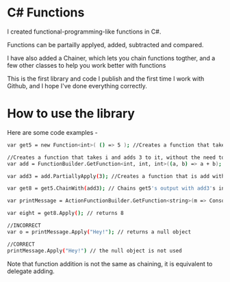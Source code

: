 # C# Functions
I created functional-programming-like functions in C#.

Functions can be partailly applyed, added, subtracted and compared.

I have also added a Chainer, which lets you chain functions togther, and a few other classes to help you work better with functions

This is the first library and code I publish and the first time I work with Github, and I hope I've done everything correctly.

# How to use the library

Here are some code examples - 

```sh
var get5 = new Function<int>( () => 5 ); //Creates a function that takes nothing and returns five

//Creates a function that takes i and adds 3 to it, without the need to specify the types in <> when the compiler can infer the types
var add = FunctionBuilder.GetFunction<int, int, int>((a, b) => a + b); 

var add3 = add.PartiallyApply(3); //Creates a function that is add with the first parameter set always to 3

var get8 = get5.ChainWith(add3); // Chains get5's output with add3's input

var printMessage = ActionFunctionBuilder.GetFunction<string>(m => Console.WriteLine(m));

var eight = get8.Apply(); // returns 8

//INCORRECT 
var o = printMessage.Apply("Hey!"); // returns a null object

//CORRECT
printMessage.Apply("Hey!") // the null object is not used
```

Note that function addition is not the same as chaining, it is equivalent to delegate adding.
